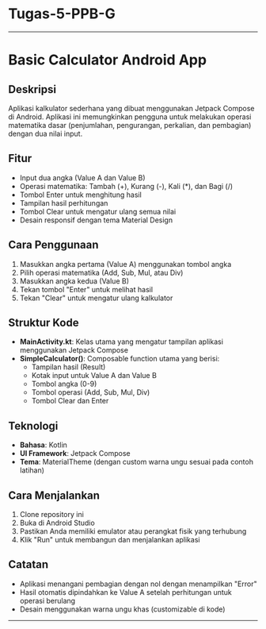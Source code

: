 ﻿# Tugas-5-PPB-G

---

# Basic Calculator Android App

## Deskripsi
Aplikasi kalkulator sederhana yang dibuat menggunakan Jetpack Compose di Android. Aplikasi ini memungkinkan pengguna untuk melakukan operasi matematika dasar (penjumlahan, pengurangan, perkalian, dan pembagian) dengan dua nilai input.

## Fitur
- Input dua angka (Value A dan Value B)
- Operasi matematika: Tambah (+), Kurang (-), Kali (*), dan Bagi (/)
- Tombol Enter untuk menghitung hasil
- Tampilan hasil perhitungan
- Tombol Clear untuk mengatur ulang semua nilai
- Desain responsif dengan tema Material Design

## Cara Penggunaan
1. Masukkan angka pertama (Value A) menggunakan tombol angka
2. Pilih operasi matematika (Add, Sub, Mul, atau Div)
3. Masukkan angka kedua (Value B)
4. Tekan tombol "Enter" untuk melihat hasil
5. Tekan "Clear" untuk mengatur ulang kalkulator

## Struktur Kode
- **MainActivity.kt**: Kelas utama yang mengatur tampilan aplikasi menggunakan Jetpack Compose
- **SimpleCalculator()**: Composable function utama yang berisi:
  - Tampilan hasil (Result)
  - Kotak input untuk Value A dan Value B
  - Tombol angka (0-9)
  - Tombol operasi (Add, Sub, Mul, Div)
  - Tombol Clear dan Enter

## Teknologi
- **Bahasa**: Kotlin
- **UI Framework**: Jetpack Compose
- **Tema**: MaterialTheme (dengan custom warna ungu sesuai pada contoh latihan)

## Cara Menjalankan
1. Clone repository ini
2. Buka di Android Studio
3. Pastikan Anda memiliki emulator atau perangkat fisik yang terhubung
4. Klik "Run" untuk membangun dan menjalankan aplikasi

## Catatan
- Aplikasi menangani pembagian dengan nol dengan menampilkan "Error"
- Hasil otomatis dipindahkan ke Value A setelah perhitungan untuk operasi berulang
- Desain menggunakan warna ungu khas (customizable di kode)

---
